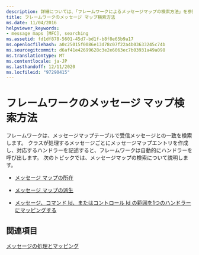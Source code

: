 ```yaml
---
description: 詳細については、「フレームワークによるメッセージマップの検索方法」を参照してください。
title: フレームワークのメッセージ マップ検索方法
ms.date: 11/04/2016
helpviewer_keywords:
- message maps [MFC], searching
ms.assetid: fd1df878-5601-45d7-bd1f-b8f8e65b9a17
ms.openlocfilehash: a0c25015f0086e13d78c07f22a4b03633245c74b
ms.sourcegitcommit: d6af41e42699628c3e2e6063ec7b03931a49a098
ms.translationtype: MT
ms.contentlocale: ja-JP
ms.lasthandoff: 12/11/2020
ms.locfileid: "97290415"
---
```

# <a name="how-the-framework-searches-message-maps"></a>フレームワークのメッセージ マップ検索方法

フレームワークは、メッセージマップテーブルで受信メッセージとの一致を検索します。 クラスが処理するメッセージごとにメッセージマップエントリを作成し、対応するハンドラーを記述すると、フレームワークは自動的にハンドラーを呼び出します。 次のトピックでは、メッセージマップの検索について説明します。

- [メッセージ マップの所在](where-to-find-message-maps.md)

- [メッセージ マップの派生](derived-message-maps.md)

- [メッセージ、コマンド Id、またはコントロール Id の範囲を1つのハンドラーにマッピングする](handlers-for-message-map-ranges.md)

## <a name="see-also"></a>関連項目

[メッセージの処理とマッピング](message-handling-and-mapping.md)
